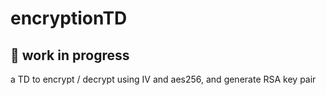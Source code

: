 # encryptionTD

## 🚧 work in progress

a TD to encrypt / decrypt using IV and aes256, and generate RSA key pair
